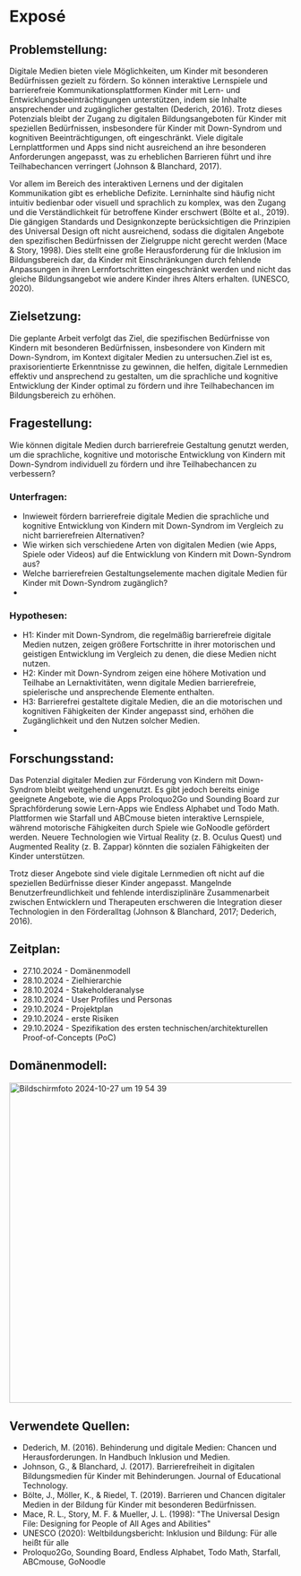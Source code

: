 # Exposé
## Problemstellung:

Digitale Medien bieten viele Möglichkeiten, um Kinder mit besonderen Bedürfnissen gezielt zu fördern. So können interaktive Lernspiele und barrierefreie Kommunikationsplattformen Kinder mit Lern- und Entwicklungsbeeinträchtigungen unterstützen, indem sie Inhalte ansprechender und zugänglicher gestalten (Dederich, 2016). Trotz dieses Potenzials bleibt der Zugang zu digitalen Bildungsangeboten für Kinder mit speziellen Bedürfnissen, insbesondere für Kinder mit Down-Syndrom und kognitiven Beeinträchtigungen, oft eingeschränkt. Viele digitale Lernplattformen und Apps sind nicht ausreichend an ihre besonderen Anforderungen angepasst, was zu erheblichen Barrieren führt und ihre Teilhabechancen verringert (Johnson & Blanchard, 2017).

Vor allem im Bereich des interaktiven Lernens und der digitalen Kommunikation gibt es erhebliche Defizite. Lerninhalte sind häufig nicht intuitiv bedienbar oder visuell und sprachlich zu komplex, was den Zugang und die Verständlichkeit für betroffene Kinder erschwert (Bölte et al., 2019). Die gängigen Standards und Designkonzepte berücksichtigen die Prinzipien des Universal Design oft nicht ausreichend, sodass die digitalen Angebote den spezifischen Bedürfnissen der Zielgruppe nicht gerecht werden (Mace & Story, 1998). Dies stellt eine große Herausforderung für die Inklusion im Bildungsbereich dar, da Kinder mit Einschränkungen durch fehlende Anpassungen in ihren Lernfortschritten eingeschränkt werden und nicht das gleiche Bildungsangebot wie andere Kinder ihres Alters erhalten. (UNESCO, 2020).

## Zielsetzung:
Die geplante Arbeit verfolgt das Ziel, die spezifischen Bedürfnisse von Kindern mit besonderen Bedürfnissen, insbesondere von Kindern mit Down-Syndrom, im Kontext digitaler Medien zu untersuchen.Ziel ist es, praxisorientierte Erkenntnisse zu gewinnen, die helfen, digitale Lernmedien effektiv und ansprechend zu gestalten, um die sprachliche und kognitive Entwicklung der Kinder optimal zu fördern und ihre Teilhabechancen im Bildungsbereich zu erhöhen.

## Fragestellung:
Wie können digitale Medien durch barrierefreie Gestaltung genutzt werden, um die sprachliche, kognitive und motorische Entwicklung von Kindern mit Down-Syndrom individuell zu fördern und ihre Teilhabechancen zu verbessern?

### Unterfragen:
- Inwieweit fördern barrierefreie digitale Medien die sprachliche und kognitive Entwicklung von Kindern mit Down-Syndrom im Vergleich zu nicht barrierefreien Alternativen?
- Wie wirken sich verschiedene Arten von digitalen Medien (wie Apps, Spiele oder Videos) auf die Entwicklung von Kindern mit Down-Syndrom aus?
- Welche barrierefreien Gestaltungselemente machen digitale Medien für Kinder mit Down-Syndrom zugänglich?
- 
### Hypothesen:
- H1: Kinder mit Down-Syndrom, die regelmäßig barrierefreie digitale Medien nutzen, zeigen größere Fortschritte in ihrer motorischen und geistigen Entwicklung im Vergleich zu denen, die diese Medien nicht nutzen.
- H2: Kinder mit Down-Syndrom zeigen eine höhere Motivation und Teilhabe an Lernaktivitäten, wenn digitale Medien barrierefreie, spielerische und ansprechende Elemente enthalten.
- H3: Barrierefrei gestaltete digitale Medien, die an die motorischen und kognitiven Fähigkeiten der Kinder angepasst sind, erhöhen die Zugänglichkeit und den Nutzen solcher Medien.
- 
## Forschungsstand:
Das Potenzial digitaler Medien zur Förderung von Kindern mit Down-Syndrom bleibt weitgehend ungenutzt. Es gibt jedoch bereits einige geeignete Angebote, wie die Apps Proloquo2Go und Sounding Board zur Sprachförderung sowie Lern-Apps wie Endless Alphabet und Todo Math. Plattformen wie Starfall und ABCmouse bieten interaktive Lernspiele, während motorische Fähigkeiten durch Spiele wie GoNoodle gefördert werden. Neuere Technologien wie Virtual Reality (z. B. Oculus Quest) und Augmented Reality (z. B. Zappar) könnten die sozialen Fähigkeiten der Kinder unterstützen.

Trotz dieser Angebote sind viele digitale Lernmedien oft nicht auf die speziellen Bedürfnisse dieser Kinder angepasst. Mangelnde Benutzerfreundlichkeit und fehlende interdisziplinäre Zusammenarbeit zwischen Entwicklern und Therapeuten erschweren die Integration dieser Technologien in den Förderalltag (Johnson & Blanchard, 2017; Dederich, 2016).

## Zeitplan:
- 27.10.2024 - Domänenmodell
- 28.10.2024 - Zielhierarchie
- 28.10.2024 - Stakeholderanalyse
- 28.10.2024 - User Profiles und Personas
- 29.10.2024 - Projektplan
- 29.10.2024 - erste Risiken
- 29.10.2024 - Spezifikation des ersten technischen/architekturellen Proof-of-Concepts (PoC)

## Domänenmodell:
<img width="572" alt="Bildschirmfoto 2024-10-27 um 19 54 39" src="https://github.com/user-attachments/assets/28a49857-44bc-4ecc-b4f0-9b58c45057d0">


## Verwendete Quellen:
- Dederich, M. (2016). Behinderung und digitale Medien: Chancen und Herausforderungen. In Handbuch Inklusion und Medien.
- Johnson, G., & Blanchard, J. (2017). Barrierefreiheit in digitalen Bildungsmedien für Kinder mit Behinderungen. Journal of Educational Technology.
- Bölte, J., Möller, K., & Riedel, T. (2019). Barrieren und Chancen digitaler Medien in der Bildung für Kinder mit besonderen Bedürfnissen.
- Mace, R. L., Story, M. F. & Mueller, J. L. (1998): "The Universal Design File: Designing for People of All Ages and Abilities"
- UNESCO (2020): Weltbildungsbericht: Inklusion und Bildung: Für alle heißt für alle
- Proloquo2Go, Sounding Board, Endless Alphabet, Todo Math, Starfall, ABCmouse, GoNoodle



